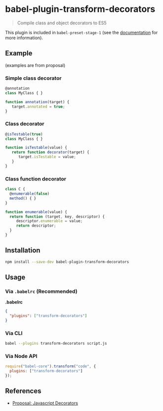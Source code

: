 # babel-plugin-transform-decorators

> Compile class and object decorators to ES5

This plugin is included in `babel-preset-stage-1` (see the [documentation](https://babeljs.io/docs/plugins/preset-stage-1/) for more information).

## Example

(examples are from proposal)

### Simple class decorator

```js
@annotation
class MyClass { }

function annotation(target) {
   target.annotated = true;
}
```

### Class decorator

```js
@isTestable(true)
class MyClass { }

function isTestable(value) {
   return function decorator(target) {
      target.isTestable = value;
   }
}
```

### Class function decorator

```js
class C {
  @enumerable(false)
  method() { }
}

function enumerable(value) {
  return function (target, key, descriptor) {
     descriptor.enumerable = value;
     return descriptor;
  }
}
```

## Installation

```sh
npm install --save-dev babel-plugin-transform-decorators
```

## Usage

### Via `.babelrc` (Recommended)

**.babelrc**

```json
{
  "plugins": ["transform-decorators"]
}
```

### Via CLI

```sh
babel --plugins transform-decorators script.js
```

### Via Node API

```javascript
require("babel-core").transform("code", {
  plugins: ["transform-decorators"]
});
```

## References

* [Proposal: Javascript Decorators](https://github.com/wycats/javascript-decorators/blob/master/README.md)
